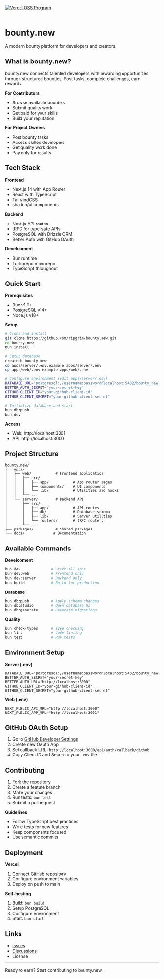 <br />
<br />
<a href="https://vercel.com/oss">
  <img alt="Vercel OSS Program" src="https://vercel.com/oss/program-badge.svg" />
</a>
<br />
<br />


# bounty.new

A modern bounty platform for developers and creators.

## What is bounty.new?

bounty.new connects talented developers with rewarding opportunities through structured bounties. Post tasks, complete challenges, earn rewards.

**For Contributors**
- Browse available bounties
- Submit quality work
- Get paid for your skills
- Build your reputation

**For Project Owners**
- Post bounty tasks
- Access skilled developers
- Get quality work done
- Pay only for results

## Tech Stack

**Frontend**
- Next.js 14 with App Router
- React with TypeScript
- TailwindCSS
- shadcn/ui components

**Backend**
- Next.js API routes
- tRPC for type-safe APIs
- PostgreSQL with Drizzle ORM
- Better Auth with GitHub OAuth

**Development**
- Bun runtime
- Turborepo monorepo
- TypeScript throughout

## Quick Start

**Prerequisites**
- Bun v1.0+
- PostgreSQL v14+
- Node.js v18+

**Setup**

```bash
# Clone and install
git clone https://github.com/ripgrim/bounty.new.git
cd bounty.new
bun install

# Setup database
createdb bounty_new
cp apps/server/.env.example apps/server/.env
cp apps/web/.env.example apps/web/.env

# Configure environment (edit apps/server/.env)
DATABASE_URL="postgresql://username:password@localhost:5432/bounty_new"
BETTER_AUTH_SECRET="your-secret-key"
GITHUB_CLIENT_ID="your-github-client-id"
GITHUB_CLIENT_SECRET="your-github-client-secret"

# Initialize database and start
bun db:push
bun dev
```

**Access**
- Web: http://localhost:3001
- API: http://localhost:3000

## Project Structure

```
bounty.new/
├── apps/
│   ├── web/           # Frontend application
│   │   ├── src/
│   │   │   ├── app/           # App router pages
│   │   │   ├── components/    # UI components
│   │   │   └── lib/           # Utilities and hooks
│   │   └── ...
│   └── server/        # Backend API
│       ├── src/
│       │   ├── app/           # API routes
│       │   ├── db/            # Database schema
│       │   ├── lib/           # Server utilities
│       │   └── routers/       # tRPC routers
│       └── ...
├── packages/          # Shared packages
└── docs/             # Documentation
```

## Available Commands

**Development**
```bash
bun dev              # Start all apps
bun dev:web          # Frontend only
bun dev:server       # Backend only
bun build            # Build for production
```

**Database**
```bash
bun db:push          # Apply schema changes
bun db:studio        # Open database UI
bun db:generate      # Generate migrations
```

**Quality**
```bash
bun check-types      # Type checking
bun lint             # Code linting
bun test             # Run tests
```

## Environment Setup

**Server (.env)**
```env
DATABASE_URL="postgresql://username:password@localhost:5432/bounty_new"
BETTER_AUTH_SECRET="your-secret-key"
BETTER_AUTH_URL="http://localhost:3000"
GITHUB_CLIENT_ID="your-github-client-id"
GITHUB_CLIENT_SECRET="your-github-client-secret"
```

**Web (.env)**
```env
NEXT_PUBLIC_API_URL="http://localhost:3000"
NEXT_PUBLIC_APP_URL="http://localhost:3001"
```

## GitHub OAuth Setup

1. Go to [GitHub Developer Settings](https://github.com/settings/developers)
2. Create new OAuth App
3. Set callback URL: `http://localhost:3000/api/auth/callback/github`
4. Copy Client ID and Secret to your `.env` file

## Contributing

1. Fork the repository
2. Create a feature branch
3. Make your changes
4. Run tests: `bun test`
5. Submit a pull request

**Guidelines**
- Follow TypeScript best practices
- Write tests for new features
- Keep components focused
- Use semantic commits

## Deployment

**Vercel**
1. Connect GitHub repository
2. Configure environment variables
3. Deploy on push to main

**Self-hosting**
1. Build: `bun build`
2. Setup PostgreSQL
3. Configure environment
4. Start: `bun start`

## Links

- [Issues](https://github.com/ripgrim/bounty.new/issues)
- [Discussions](https://github.com/ripgrim/bounty.new/discussions)
- [License](LICENSE)

---

Ready to earn? Start contributing to bounty.new.